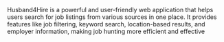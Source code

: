 Husband4Hire is a powerful and user-friendly web application that helps users search for job listings from various sources in one place. It provides features like job filtering, keyword search, location-based results, and employer information, making job hunting more efficient and effective
